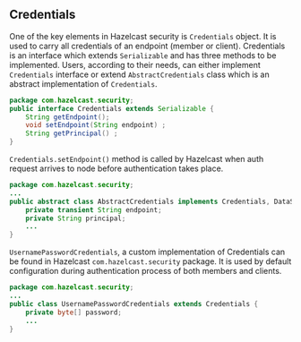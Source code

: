

## Credentials

One of the key elements in Hazelcast security is `Credentials` object. It is used to carry all credentials of an endpoint (member or client). Credentials is an interface which extends `Serializable` and has three methods to be implemented. Users, according to their needs, can either implement `Credentials` interface or extend `AbstractCredentials` class which is an abstract implementation of `Credentials`.

```java
package com.hazelcast.security;
public interface Credentials extends Serializable {
    String getEndpoint();
    void setEndpoint(String endpoint) ;    
    String getPrincipal() ;    
}
```

`Credentials.setEndpoint()` method is called by Hazelcast when auth request arrives to node before authentication takes place.

```java
package com.hazelcast.security;
...
public abstract class AbstractCredentials implements Credentials, DataSerializable {
    private transient String endpoint;
    private String principal;
    ...
}
```

`UsernamePasswordCredentials`, a custom implementation of Credentials can be found in Hazelcast `com.hazelcast.security` package. It is used by default configuration during authentication process of both members and clients.

```java
package com.hazelcast.security;
...
public class UsernamePasswordCredentials extends Credentials {
    private byte[] password;
    ...
}
```
